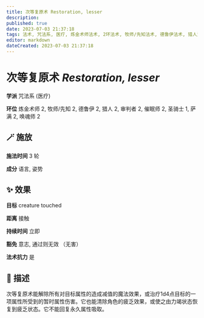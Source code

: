 ```yaml
---
title: 次等复原术 Restoration, lesser
description: 
published: true
date: 2023-07-03 21:37:18
tags: 法术, 咒法系, 医疗, 炼金术师法术, 2环法术, 牧师/先知法术, 德鲁伊法术, 猎人法术, 审判者法术, 催眠师法术, 圣骑士法术, 1环法术, 萨满法术, 唤魂师法术
editor: markdown
dateCreated: 2023-07-03 21:37:18
---
```


# **次等复原术** *Restoration, lesser*

**学派** 咒法系 (医疗) 

**环位** 炼金术师 2, 牧师/先知 2, 德鲁伊 2, 猎人 2, 审判者 2, 催眠师 2, 圣骑士 1, 萨满 2, 唤魂师 2

## 🪄 施放

**施法时间** 3 轮

**成分** 语言, 姿势

## ✨ 效果 

**目标** creature touched 

**距离** 接触  

**持续时间** 立即 

**豁免** 意志, 通过则无效 （无害）

**法术抗力** 是

## 📖 描述

次等复原术能解除所有对目标属性的造成减值的魔法效果，或治疗1d4点目标的一项属性所受到的暂时属性伤害。它也能清除角色的疲乏效果，或使之由力竭状态恢复到疲乏状态。它不能回复永久属性吸取。
    